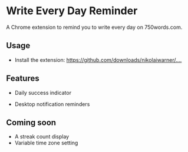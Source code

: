 # Write Every Day Reminder

A Chrome extension to remind you to write every day on 750words.com.


## Usage

* Install the extension:
    <https://github.com/downloads/nikolaiwarner/....>



## Features

* Daily success indicator

* Desktop notification reminders

## Coming soon

* A streak count display
* Variable time zone setting